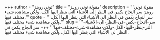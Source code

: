 +++
author = "توني روبنز"
title = "مقولة توني روبنز"
description = '''مقولة توني روبنز: سر النجاح يكمن في النظر الى الأشياء التي ينظر اليها الكل، ولكن مشاهدة شيء مختلف فيها.'''
quote = '''سر النجاح يكمن في النظر الى الأشياء التي ينظر اليها الكل، ولكن مشاهدة شيء مختلف فيها.'''
slug = '''سر-النجاح-يكمن-في-النظر-الى-الأشياء-التي-ينظر-اليها-الكل،-ولكن-مشاهدة-شيء-مختلف-فيها'''
+++
سر النجاح يكمن في النظر الى الأشياء التي ينظر اليها الكل، ولكن مشاهدة شيء مختلف فيها.
